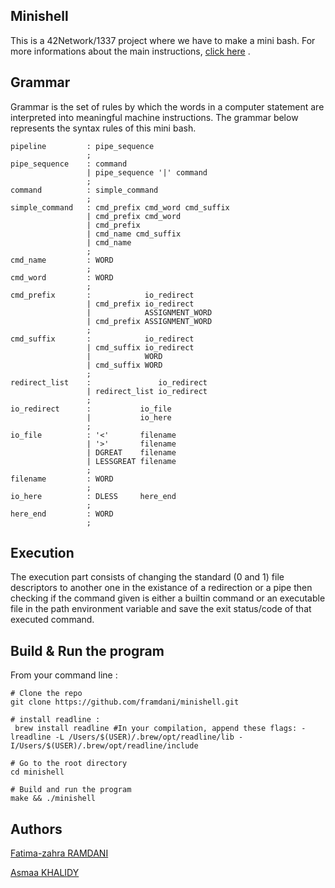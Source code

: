 ## Minishell
This is a 42Network/1337 project where we have to make a mini bash. For more informations about the main instructions, [click here](https://github.com/framdani/minishell/blob/main/en.subject.pdf) .

## Grammar

Grammar is the set of rules by which the words in a computer statement are interpreted into meaningful machine instructions.
The grammar below represents the syntax rules of this mini bash.

```
pipeline         : pipe_sequence
                 ;
pipe_sequence    : command
                 | pipe_sequence '|' command
                 ;
command          : simple_command
                 ;
simple_command   : cmd_prefix cmd_word cmd_suffix
                 | cmd_prefix cmd_word
                 | cmd_prefix
                 | cmd_name cmd_suffix
                 | cmd_name
                 ;
cmd_name         : WORD                 
                 ;
cmd_word         : WORD              
                 ;
cmd_prefix       :            io_redirect
                 | cmd_prefix io_redirect
                 |            ASSIGNMENT_WORD
                 | cmd_prefix ASSIGNMENT_WORD
                 ;
cmd_suffix       :            io_redirect
                 | cmd_suffix io_redirect
                 |            WORD
                 | cmd_suffix WORD
                 ;
redirect_list    :               io_redirect
                 | redirect_list io_redirect
                 ;
io_redirect      :           io_file
                 |           io_here
                 ;
io_file          : '<'       filename
                 | '>'       filename
                 | DGREAT    filename
                 | LESSGREAT filename
                 ;
filename         : WORD                     
                 ;
io_here          : DLESS     here_end
                 ;
here_end         : WORD 
                 ;
```

## Execution
The execution part consists of changing the standard (0 and 1) file descriptors to another one in the existance of a redirection or a pipe then checking if the command given is either a builtin command or an executable file in the path environment variable and save the exit status/code of that executed command.


## Build & Run the program
From your command line :
 
```
# Clone the repo
git clone https://github.com/framdani/minishell.git

# install readline :
 brew install readline #In your compilation, append these flags: -lreadline -L /Users/$(USER)/.brew/opt/readline/lib -I/Users/$(USER)/.brew/opt/readline/include

# Go to the root directory
cd minishell

# Build and run the program
make && ./minishell
```
## Authors
[Fatima-zahra RAMDANI](https://github.com/framdani)

[Asmaa KHALIDY](https://github.com/akh9001)


